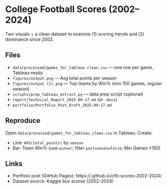 # College Football Scores (2002–2024)

Two visuals + a clean dataset to examine (1) scoring trends and (2) dominance since 2002.

## Files
- `data/processed/games_for_tableau_clean.csv` — one row per game, Tableau-ready
- `figures/output.png` — Avg total points per season
- `figures/output (1).png` — Top teams by Win% (min 150 games, regular season)
- `scripts/prep_tableau_extract.py` — data prep script (optional)
- `report/Technical_Report_2025-09-17.md` (or `.docx`)
- `portfolio/Portfolio_Post_Draft_2025-09-17.md`

## Reproduce
Open `data/processed/games_for_tableau_clean.csv` in Tableau.
Create:
- Line: `AVG(total_points)` by `season`
- Bar: Team Win% (use `winner`; filter `postseason=False`; Min Games ≥150)

## Links
- Portfolio post (GitHub Pages): https://<your-username>.github.io/cfb-scores-2002-2024/
- Dataset source: Kaggle box scores (2002–2024)
